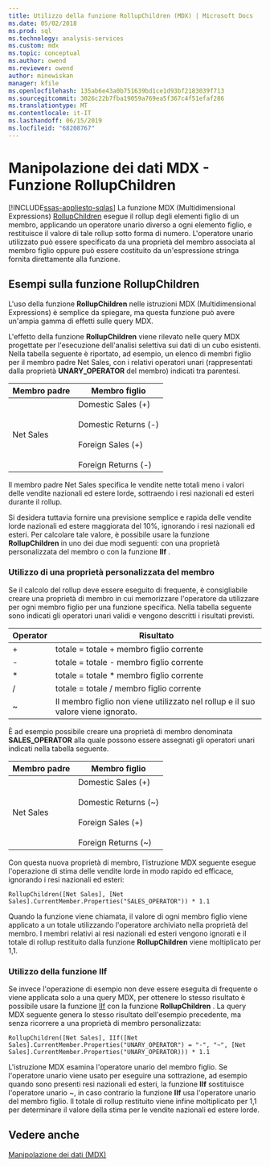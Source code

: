 ```yaml
---
title: Utilizzo della funzione RollupChildren (MDX) | Microsoft Docs
ms.date: 05/02/2018
ms.prod: sql
ms.technology: analysis-services
ms.custom: mdx
ms.topic: conceptual
ms.author: owend
ms.reviewer: owend
author: minewiskan
manager: kfile
ms.openlocfilehash: 135ab6e43a0b751639bd1ce1d93bf2183039f713
ms.sourcegitcommit: 3026c22b7fba19059a769ea5f367c4f51efaf286
ms.translationtype: MT
ms.contentlocale: it-IT
ms.lasthandoff: 06/15/2019
ms.locfileid: "68208767"
---
```

# <a name="mdx-data-manipulation---rollupchildren-function"></a>Manipolazione dei dati MDX - Funzione RollupChildren
[!INCLUDE[ssas-appliesto-sqlas](../../../includes/ssas-appliesto-sqlas.md)]
  La funzione MDX (Multidimensional Expressions) [RollupChildren](../../../mdx/rollupchildren-mdx.md) esegue il rollup degli elementi figlio di un membro, applicando un operatore unario diverso a ogni elemento figlio, e restituisce il valore di tale rollup sotto forma di numero. L'operatore unario utilizzato può essere specificato da una proprietà del membro associata al membro figlio oppure può essere costituito da un'espressione stringa fornita direttamente alla funzione.  
  
## <a name="rollupchildren-function-examples"></a>Esempi sulla funzione RollupChildren  
 L'uso della funzione **RollupChildren** nelle istruzioni MDX (Multidimensional Expressions) è semplice da spiegare, ma questa funzione può avere un'ampia gamma di effetti sulle query MDX.  
  
 L'effetto della funzione **RollupChildren** viene rilevato nelle query MDX progettate per l'esecuzione dell'analisi selettiva sui dati di un cubo esistenti. Nella tabella seguente è riportato, ad esempio, un elenco di membri figlio per il membro padre Net Sales, con i relativi operatori unari (rappresentati dalla proprietà **UNARY_OPERATOR** del membro) indicati tra parentesi.  
  
|Membro padre|Membro figlio|  
|-------------------|------------------|  
|Net Sales|Domestic Sales (+)<br /><br /> Domestic Returns (-)<br /><br /> Foreign Sales (+)<br /><br /> Foreign Returns (-)|  
  
 Il membro padre Net Sales specifica le vendite nette totali meno i valori delle vendite nazionali ed estere lorde, sottraendo i resi nazionali ed esteri durante il rollup.  
  
 Si desidera tuttavia fornire una previsione semplice e rapida delle vendite lorde nazionali ed estere maggiorata del 10%, ignorando i resi nazionali ed esteri. Per calcolare tale valore, è possibile usare la funzione **RollupChildren** in uno dei due modi seguenti: con una proprietà personalizzata del membro o con la funzione **IIf** .  
  
### <a name="using-a-custom-member-property"></a>Utilizzo di una proprietà personalizzata del membro  
 Se il calcolo del rollup deve essere eseguito di frequente, è consigliabile creare una proprietà di membro in cui memorizzare l'operatore da utilizzare per ogni membro figlio per una funzione specifica. Nella tabella seguente sono indicati gli operatori unari validi e vengono descritti i risultati previsti.  
  
|Operator|Risultato|  
|--------------|------------|  
|+|totale = totale + membro figlio corrente|  
|-|totale = totale - membro figlio corrente|  
|*|totale = totale * membro figlio corrente|  
|/|totale = totale / membro figlio corrente|  
|~|Il membro figlio non viene utilizzato nel rollup e il suo valore viene ignorato.|  
  
 È ad esempio possibile creare una proprietà di membro denominata **SALES_OPERATOR** alla quale possono essere assegnati gli operatori unari indicati nella tabella seguente.  
  
|Membro padre|Membro figlio|  
|-------------------|------------------|  
|Net Sales|Domestic Sales (+)<br /><br /> Domestic Returns (~)<br /><br /> Foreign Sales (+)<br /><br /> Foreign Returns (~)|  
  
 Con questa nuova proprietà di membro, l'istruzione MDX seguente esegue l'operazione di stima delle vendite lorde in modo rapido ed efficace, ignorando i resi nazionali ed esteri:  
  
```  
RollupChildren([Net Sales], [Net Sales].CurrentMember.Properties("SALES_OPERATOR")) * 1.1  
```  
  
 Quando la funzione viene chiamata, il valore di ogni membro figlio viene applicato a un totale utilizzando l'operatore archiviato nella proprietà del membro. I membri relativi ai resi nazionali ed esteri vengono ignorati e il totale di rollup restituito dalla funzione **RollupChildren** viene moltiplicato per 1,1.  
  
### <a name="using-the-iif-function"></a>Utilizzo della funzione IIf  
 Se invece l'operazione di esempio non deve essere eseguita di frequente o viene applicata solo a una query MDX, per ottenere lo stesso risultato è possibile usare la funzione [IIf](../../../mdx/iif-mdx.md) con la funzione **RollupChildren** . La query MDX seguente genera lo stesso risultato dell'esempio precedente, ma senza ricorrere a una proprietà di membro personalizzata:  
  
```  
RollupChildren([Net Sales], IIf([Net Sales].CurrentMember.Properties("UNARY_OPERATOR") = "-", "~", [Net Sales].CurrentMember.Properties("UNARY_OPERATOR))) * 1.1  
```  
  
 L'istruzione MDX esamina l'operatore unario del membro figlio. Se l'operatore unario viene usato per eseguire una sottrazione, ad esempio quando sono presenti resi nazionali ed esteri, la funzione **IIf** sostituisce l'operatore unario ~, in caso contrario la funzione **IIf** usa l'operatore unario del membro figlio. Il totale di rollup restituito viene infine moltiplicato per 1,1 per determinare il valore della stima per le vendite nazionali ed estere lorde.  
  
## <a name="see-also"></a>Vedere anche  
 [Manipolazione dei dati &#40;MDX&#41;](../../../analysis-services/multidimensional-models/mdx/mdx-data-manipulation-manipulating-data.md)  
  
  
